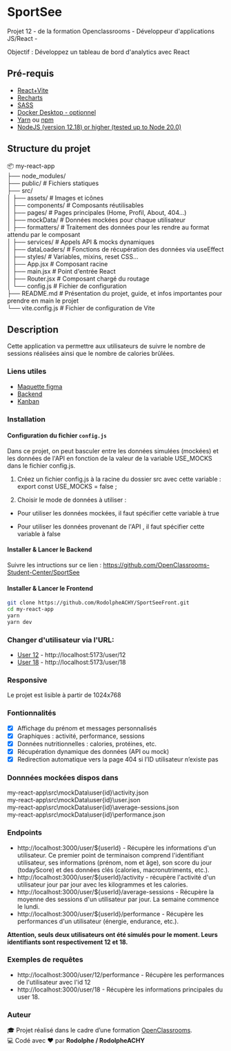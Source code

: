 # SportSee

Projet 12 - de la formation Openclassrooms - Développeur d'applications JS/React -

Objectif : Développez un tableau de bord d'analytics avec React

## Pré-requis

- [React+Vite](https://vitejs.fr/guide/)
- [Recharts](https://recharts.org/en-US/guide)
- [SASS](https://sass-lang.com/install/)
- [Docker Desktop - optionnel](https://www.docker.com/products/docker-desktop)
- [Yarn](https://sass-lang.com/install/) ou [npm](https://nodejs.org/en/learn/getting-started/an-introduction-to-the-npm-package-manager)
- [NodeJS (version 12.18) or higher (tested up to Node 20.0)](https://nodejs.org/en/)

## Structure du projet

📦 my-react-app  
├── node_modules/   
├── public/ # Fichiers statiques  
├── src/  
│ ├── assets/ # Images et icônes  
│ ├── components/ # Composants réutilisables  
│ ├── pages/ # Pages principales (Home, Profil, About, 404…)  
│ ├── mockData/ # Données mockées pour chaque utilisateur  
│ ├── formatters/ # Traitement des données pour les rendre au format attendu par le composant  
│ ├── services/ # Appels API & mocks dynamiques  
│ ├── dataLoaders/ # Fonctions de récupération des données via useEffect  
│ ├── styles/ # Variables, mixins, reset CSS…  
│ ├── App.jsx # Composant racine  
│ ├── main.jsx # Point d'entrée React  
│ ├── Router.jsx # Composant chargé du routage  
│ └── config.js # Fichier de configuration  
├── README.md # Présentation du projet, guide, et infos importantes pour prendre en main le projet  
└── vite.config.js  # Fichier de configuration de Vite  


## Description

Cette application va permettre aux utilisateurs de suivre le nombre de sessions réalisées ainsi que le nombre de calories brûlées.

### Liens utiles

- [Maquette figma](https://www.figma.com/design/BMomGVZqLZb811mDMShpLu/UI-design-Sportify-FR?node-id=0-1)
- [Backend](https://github.com/OpenClassrooms-Student-Center/SportSee)
- [Kanban](https://openclassrooms.notion.site/Tableau-de-bord-SportSee-6686aa4b5f44417881a4884c9af5669e)

### Installation

#### Configuration du fichier `config.js`

Dans ce projet, on peut basculer entre les données simulées (mockées) et les données de l'API en fonction de la valeur de la variable USE_MOCKS dans le fichier config.js.

1. Créez un fichier config.js à la racine du dossier src avec cette variable : export const USE_MOCKS = false ;

2. Choisir le mode de données à utiliser :

- Pour utiliser les données mockées, il faut spécifier cette variable à true 

- Pour utiliser les données provenant de l'API , il faut spécifier cette variable à false

#### Installer & Lancer le Backend

Suivre les intructions sur ce lien  : https://github.com/OpenClassrooms-Student-Center/SportSee

#### Installer & Lancer le Frontend

```bash
git clone https://github.com/RodolpheACHY/SportSeeFront.git
cd my-react-app
yarn
yarn dev
```

### Changer d'utilisateur via l'URL:

- [User 12](http://localhost:5173/user/12) - http://localhost:5173/user/12  
- [User 18](http://localhost:5173/user/18) - http://localhost:5173/user/18

### Responsive

Le projet est lisible à partir de 1024x768 

### Fontionnalités

- [x] Affichage du prénom et messages personnalisés
- [x] Graphiques : activité, performance, sessions
- [x] Données nutritionnelles : calories, protéines, etc.
- [x] Récupération dynamique des données (API ou mock)
- [x] Redirection automatique vers la page 404 si l’ID utilisateur n’existe pas

### Donnnées mockées dispos dans

my-react-app\src\mockData\user\{id}\activity.json  
my-react-app\src\mockData\user\{id}\user.json  
my-react-app\src\mockData\user\{id}\average-sessions.json  
my-react-app\src\mockData\user\{id}\performance.json  

### Endpoints

- http://localhost:3000/user/${userId} - Récupère les informations d'un utilisateur. Ce premier point de terminaison comprend l'identifiant utilisateur, ses informations (prénom, nom et âge), son score du jour (todayScore) et des données clés (calories, macronutriments, etc.).
- http://localhost:3000/user/${userId}/activity - récupère l'activité d'un utilisateur jour par jour avec les kilogrammes et les calories.
- http://localhost:3000/user/${userId}/average-sessions - Récupère la moyenne des sessions d'un utilisateur par jour. La semaine commence le lundi.
- http://localhost:3000/user/${userId}/performance - Récupère les performances d'un utilisateur (énergie, endurance, etc.).

**Attention, seuls deux utilisateurs ont été simulés pour le moment. Leurs identifiants sont respectivement 12 et 18.**

### Exemples de requêtes

- http://localhost:3000/user/12/performance - Récupère les performances de l'utilisateur avec l'id 12 
- http://localhost:3000/user/18 - Récupère les informations principales du user 18.

### Auteur

🎓 Projet réalisé dans le cadre d’une formation [OpenClassrooms](https://openclassrooms.com/).  
💻 Codé avec ❤️ par **Rodolphe / RodolpheACHY**